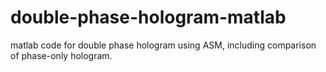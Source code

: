 # double-phase-hologram-matlab
matlab code for double phase hologram using ASM, including comparison of phase-only hologram.
